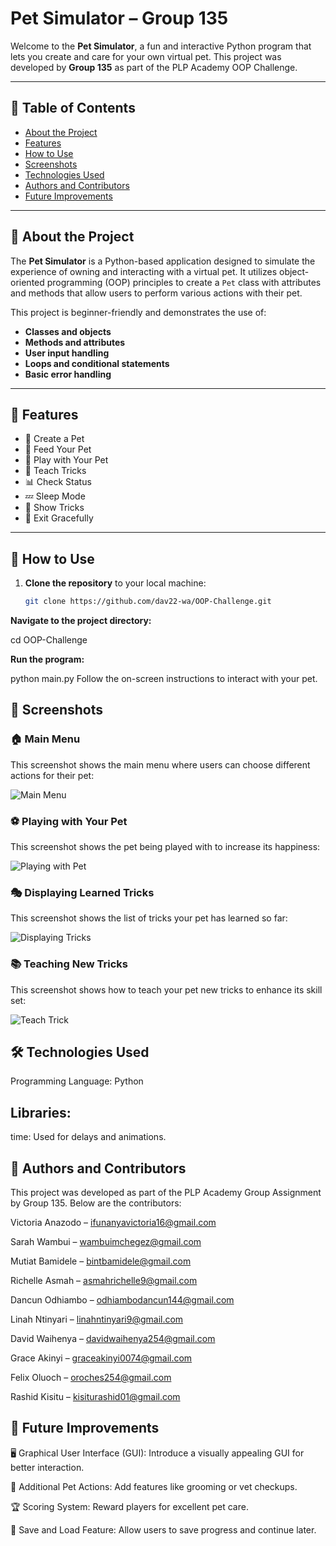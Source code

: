 #  Pet Simulator – Group 135

Welcome to the **Pet Simulator**, a fun and interactive Python program that lets you create and care for your own virtual pet. This project was developed by **Group 135** as part of the PLP Academy OOP Challenge.

---

## 📌 Table of Contents

- [About the Project](#-about-the-project)
- [Features](#-features)
- [How to Use](#-how-to-use)
- [Screenshots](#-screenshots)
- [Technologies Used](#-technologies-used)
- [Authors and Contributors](#-authors-and-contributors)
- [Future Improvements](#-future-improvements)

---

## 🐶 About the Project

The **Pet Simulator** is a Python-based application designed to simulate the experience of owning and interacting with a virtual pet. It utilizes object-oriented programming (OOP) principles to create a `Pet` class with attributes and methods that allow users to perform various actions with their pet.

This project is beginner-friendly and demonstrates the use of:

- **Classes and objects**
- **Methods and attributes**
- **User input handling**
- **Loops and conditional statements**
- **Basic error handling**

---

## 🌟 Features

- 🐾 Create a Pet  
- 🍖 Feed Your Pet  
- 🧸 Play with Your Pet  
- 🧠 Teach Tricks  
- 📊 Check Status  
- 💤 Sleep Mode  
- 🎩 Show Tricks  
- 🚪 Exit Gracefully  

---

## 🚀 How to Use

1. **Clone the repository** to your local machine:

   ```bash
   git clone https://github.com/dav22-wa/OOP-Challenge.git
   
**Navigate to the project directory:**

cd OOP-Challenge

**Run the program:**


python main.py
Follow the on-screen instructions to interact with your pet.

## 📸 Screenshots
### 🏠 Main Menu  
This screenshot shows the main menu where users can choose different actions for their pet:

![Main Menu](screenshots/main_menu.png)

### ⚽ Playing with Your Pet  
This screenshot shows the pet being played with to increase its happiness:

![Playing with Pet](screenshots/playing.png)

### 🎭 Displaying Learned Tricks  
This screenshot shows the list of tricks your pet has learned so far:

![Displaying Tricks](screenshots/display_tricks.png)

### 📚 Teaching New Tricks  
This screenshot shows how to teach your pet new tricks to enhance its skill set:

![Teach Trick](screenshots/teach_trick.png)
## 🛠️ Technologies Used
Programming Language: Python

## Libraries:

time: Used for delays and animations.

## 👥 Authors and Contributors
This project was developed as part of the PLP Academy Group Assignment by Group 135. Below are the contributors:

Victoria Anazodo – ifunanyavictoria16@gmail.com

Sarah Wambui – wambuimchegez@gmail.com

Mutiat Bamidele – bintbamidele@gmail.com

Richelle Asmah – asmahrichelle9@gmail.com

Dancun Odhiambo – odhiambodancun144@gmail.com

Linah Ntinyari – linahntinyari9@gmail.com

David Waihenya – davidwaihenya254@gmail.com

Grace Akinyi – graceakinyi0074@gmail.com

Felix Oluoch – oroches254@gmail.com

Rashid Kisitu – kisiturashid01@gmail.com

## 🔮 Future Improvements
🖥️ Graphical User Interface (GUI): Introduce a visually appealing GUI for better interaction.

🧼 Additional Pet Actions: Add features like grooming or vet checkups.

🏆 Scoring System: Reward players for excellent pet care.

💾 Save and Load Feature: Allow users to save progress and continue later.
